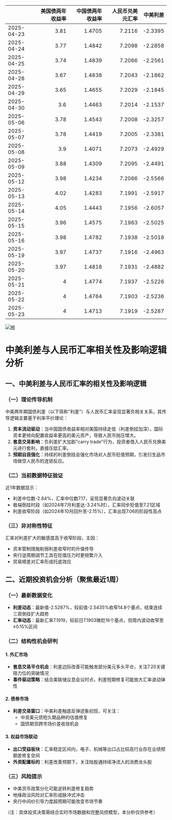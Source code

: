 |            |   美国债两年收益率 |   中国债两年收益率 |   人民币兑美元汇率 |   中美利差 |
|:-----------|-------------------:|-------------------:|-------------------:|-----------:|
| 2025-04-23 |               3.81 |             1.4705 |             7.2116 |    -2.3395 |
| 2025-04-24 |               3.77 |             1.4842 |             7.2098 |    -2.2858 |
| 2025-04-25 |               3.74 |             1.4839 |             7.2066 |    -2.2561 |
| 2025-04-28 |               3.67 |             1.4838 |             7.2043 |    -2.1862 |
| 2025-04-29 |               3.65 |             1.4655 |             7.2029 |    -2.1845 |
| 2025-04-30 |               3.6  |             1.4463 |             7.2014 |    -2.1537 |
| 2025-05-06 |               3.78 |             1.4543 |             7.2008 |    -2.3257 |
| 2025-05-07 |               3.78 |             1.4419 |             7.2005 |    -2.3381 |
| 2025-05-08 |               3.9  |             1.4071 |             7.2073 |    -2.4929 |
| 2025-05-09 |               3.88 |             1.4309 |             7.2095 |    -2.4491 |
| 2025-05-12 |               3.98 |             1.4234 |             7.2066 |    -2.5566 |
| 2025-05-13 |               4.02 |             1.4283 |             7.1991 |    -2.5917 |
| 2025-05-14 |               4.05 |             1.4443 |             7.1956 |    -2.6057 |
| 2025-05-15 |               3.96 |             1.4575 |             7.1963 |    -2.5025 |
| 2025-05-16 |               3.98 |             1.4782 |             7.1938 |    -2.5018 |
| 2025-05-19 |               3.97 |             1.4737 |             7.1916 |    -2.4963 |
| 2025-05-20 |               3.97 |             1.4818 |             7.1931 |    -2.4882 |
| 2025-05-21 |               4    |             1.4774 |             7.1937 |    -2.5226 |
| 2025-05-22 |               4    |             1.4764 |             7.1903 |    -2.5236 |
| 2025-05-23 |               4    |             1.4713 |             7.1919 |    -2.5287 |

![图](%s\interest_exchanget.png)



# 中美利差与人民币汇率相关性及影响逻辑分析

## 一、中美利差与人民币汇率的相关性及影响逻辑

### （一）理论传导机制
中美两年期国债利差（以下简称"利差"）与人民币汇率呈现显著负相关关系，其传导逻辑主要基于利率平价理论：
1. **资本流动驱动**：当中国国债收益率相对美国持续走低（利差倒挂加深），国际资本更倾向配置收益率更高的美元资产，导致人民币抛压增大。
2. **套息交易影响**：负利差扩大加剧"carry trade"行为，投资者借入人民币兑换美元进行套利，直接压低汇率。
3. **预期自我强化**：持续的利差倒挂会强化市场对人民币贬值预期，引发衍生品市场做空人民币的连锁反应。

### （二）当前数据特征验证
近1年数据显示：
- 利差中位数-2.84%，汇率中位数7.17，呈现显著负向波动关联
- 极端倒挂时段（如2024年7月利差达-3.24%时），汇率同步贬值至7.21区域
- 利差收窄阶段（如2024年10月回升至-2.15%），汇率出现7.06的阶段性高点

### （三）非对称性特征
汇率对利差扩大的敏感度高于收窄阶段，主因：
- 资本管制措施削弱利差收窄时的升值传导
- 央行逆周期调节工具在贬值压力时更频繁介入
- 贸易顺差对汇率形成托底效应

## 二、近期投资机会分析（聚焦最近1周）

### （一）最新数据变化
- **利差动态**：最新值-2.5287%，较前值-2.5435%收窄14.8个基点，结束连续三周倒挂扩大趋势
- **汇率动态**：最新汇率7.1919，较前日7.1903微贬16个基点，但周内波动收窄至±0.15%区间

### （二）结构性机会研判

#### 1. 外汇市场
- **套息交易平仓机会**：利差边际改善可能触发部分美元多头平仓，关注7.20关键阻力位的突破情况
- **事件驱动策略**：结合美联储议息会议时点，利差短期修复可能放大汇率波动弹性

#### 2. 债券市场
- **利差交易窗口**：中美利差触底反弹迹象初现，可关注：
  - 中资美元债短久期品种的估值修复
  - 国债期货跨市场价差收敛机会

#### 3. 权益市场联动
- **出口受益板块**：汇率稳定区间内，电子、机械等出口占比较高行业存在业绩预期差修复空间
- **外资配置标的**：利差改善预期下，关注陆股通持续净流入的消费龙头股

### （三）风险提示
- 中美货币政策分化可能逆转利差修复趋势
- 地缘政治风险对汇率形成脉冲式冲击
- 央行中间价引导力度超预期可能改变市场节奏

（注：具体投资决策需结合实时市场数据和完整风控模型，本分析仅供参考）